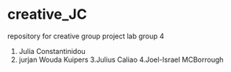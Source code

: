 # creative_JC
repository for creative group project lab
group 4
1. Julia Constantinidou
2. jurjan Wouda Kuipers
3.Julius Caliao
4.Joel-Israel MCBorrough
